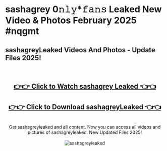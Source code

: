 # sashagrey 0𝚗𝚕𝚢*𝚏𝚊𝚗𝚜 Leaked New Video & Photos February 2025 #nqgmt

<h2>sashagreyLeaked Videos And Photos - Update Files 2025!</h2>
<br>
<div align="center">
<h2><a href="https://mediaupload.pro?title=sashagrey&ref=11F" rel="nofollow">👉👉 Click to Watch sashagrey Leaked 👈👈</a></h2>
<h2><a href="https://mediaupload.pro?title=sashagrey&ref=11F" rel="nofollow">👉👉 Click to Download sashagreyLeaked 👈👈</a></h2>
<br>
Get sashagreyleaked and all content. Now you can access all videos and pictures of sashagreyleaked. New Updated Files 2025!
<br>
<br>
<a href="https://mediaupload.pro?title=sashagrey&ref=11F" rel="nofollow" data-target="animated-image.originalLink"><img src="https://i.ibb.co/Gkj2r4b/banner.png" alt="sashagreyleaked" style="max-width: 100%; display: inline-block;" data-target="animated-image.originalImage"></a>
</div>
<br>

